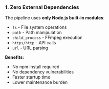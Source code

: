 ### 1. Zero External Dependencies

The pipeline uses **only Node.js built-in modules**:
- `fs` - File system operations
- `path` - Path manipulation
- `child_process` - FFmpeg execution
- `https/http` - API calls
- `url` - URL parsing

**Benefits:**
- No npm install required
- No dependency vulnerabilities
- Faster startup time
- Lower maintenance burden
